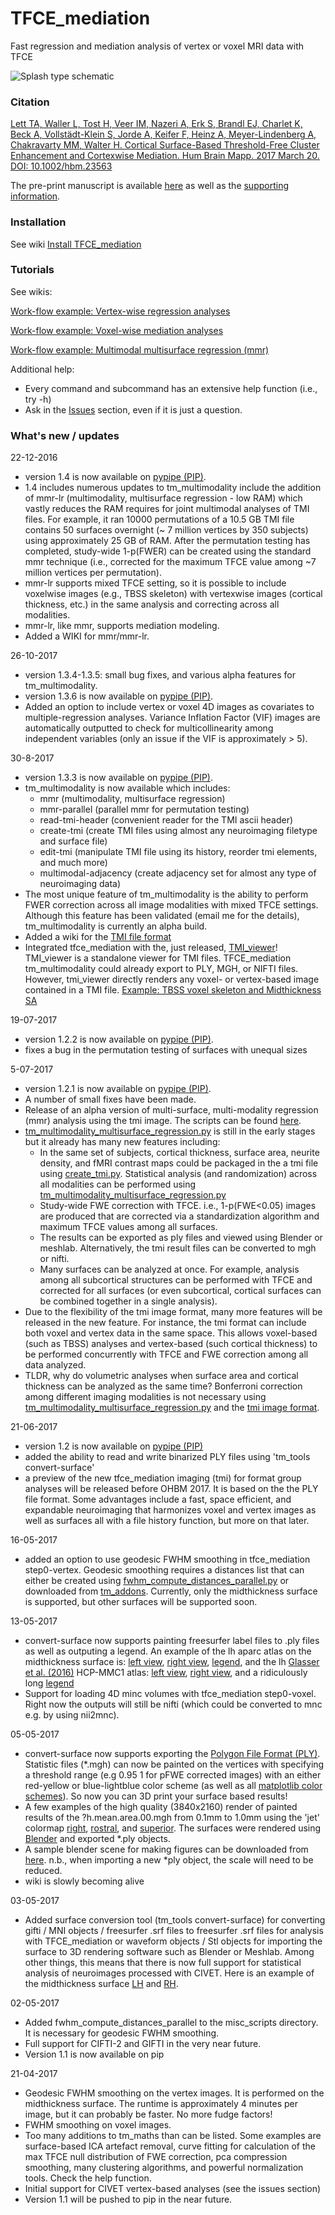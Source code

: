 # TFCE_mediation
Fast regression and mediation analysis of vertex or voxel MRI data with TFCE

![Splash type schematic](tfce_mediation/doc/Mediation_artboard.png "Schematic")

### Citation ###

[Lett TA, Waller L, Tost H, Veer IM, Nazeri A, Erk S, Brandl EJ, Charlet K, Beck A, Vollstädt-Klein S, Jorde A, Keifer F, Heinz A, Meyer-Lindenberg A, Chakravarty MM, Walter H. Cortical Surface-Based Threshold-Free Cluster Enhancement and Cortexwise Mediation. Hum Brain Mapp. 2017 March 20. DOI: 10.1002/hbm.23563](http://onlinelibrary.wiley.com/doi/10.1002/hbm.23563/full)

The pre-print manuscript is available [here](tfce_mediation/doc/Lett_et_al_2017_HBM_Accepted.pdf) as well as the [supporting information](tfce_mediation/doc/Lett_et_al_2017_HBM_supporting_information.docx).

### Installation ###
See wiki [Install TFCE_mediation](https://github.com/trislett/TFCE_mediation/wiki/Install-TFCE_mediation)

### Tutorials ###

See wikis:

[Work-flow example: Vertex-wise regression analyses](https://github.com/trislett/TFCE_mediation/wiki/Work-flow-example-for-vertex-wise-regression-analyses)

[Work-flow example: Voxel-wise mediation analyses](https://github.com/trislett/TFCE_mediation/wiki/Work-flow-example-for-voxel-wise-mediation-analyses)

[Work-flow example: Multimodal multisurface regression (mmr)](https://github.com/trislett/TFCE_mediation/wiki/Work-flow-example-for-multimodal,-multisurface-regression-(MMR))

Additional help:
* Every command and subcommand has an extensive help function (i.e., try -h)
* Ask in the [Issues](https://github.com/trislett/TFCE_mediation/issues) section, even if it is just a question.

### What's new / updates ###
22-12-2016

* version 1.4 is now available on [pypipe (PIP)](https://pypi.org/project/tfce-mediation/).
* 1.4 includes numerous updates to tm_multimodality include the addition of mmr-lr (multimodality, multisurface regression - low RAM) which vastly reduces the RAM requires for joint multimodal analyses of TMI files. For example, it ran 10000 permutations of a 10.5 GB TMI file contains 50 surfaces overnight (~ 7 million vertices by 350 subjects) using approximately 25 GB of RAM. After the permutation testing has completed, study-wide 1-p(FWER) can be created using the standard mmr technique (i.e., corrected for the maximum TFCE value among ~7 million vertices per permutation).
* mmr-lr supports mixed TFCE setting, so it is possible to include voxelwise images (e.g., TBSS skeleton) with vertexwise images (cortical thickness, etc.) in the same analysis and correcting across all modalities.
* mmr-lr, like mmr, supports mediation modeling.
* Added a WIKI for mmr/mmr-lr.

26-10-2017

* version 1.3.4-1.3.5: small bug fixes, and various alpha features for tm_multimodality.
* version 1.3.6 is now available on [pypipe (PIP)](https://pypi.org/project/tfce-mediation/).
* Added an option to include vertex or voxel 4D images as covariates to multiple-regression analyses. Variance Inflation Factor (VIF) images are automatically outputted to check for multicollinearity among independent variables (only an issue if the VIF is approximately > 5). 

30-8-2017

* version 1.3.3 is now available on [pypipe (PIP)](https://pypi.org/project/tfce-mediation/).
* tm_multimodality is now available which includes: 
	* mmr (multimodality, multisurface regression)
	* mmr-parallel (parallel mmr for permutation testing)
	* read-tmi-header (convenient reader for the TMI ascii header)
	* create-tmi (create TMI files using almost any neuroimaging filetype and surface file)
	* edit-tmi (manipulate TMI file using its history, reorder tmi elements, and much more)
	* multimodal-adjacency (create adjacency set for almost any type of neuroimaging data)
* The most unique feature of tm_multimodality is the ability to perform FWER correction across all image modalities with mixed TFCE settings. Although this feature has been validated (email me for the details), tm_multimodality is currently an alpha build.
* Added a wiki for the [TMI file format](https://github.com/trislett/TFCE_mediation/wiki/TMI-Neuroimaging-File-Format)
* Integrated tfce_mediation with the, just released, [TMI_viewer](https://github.com/trislett/tmi_viewer)! TMI_viewer is a standalone viewer for TMI files. TFCE_mediation tm_multimodality could already export to PLY, MGH, or NIFTI files. However, tmi_viewer directly renders any voxel- or vertex-based image contained in a TMI file. [Example: TBSS voxel skeleton and Midthickness SA](https://github.com/trislett/TFCE_mediation/blob/master/tfce_mediation/doc/tmi_viewer_multimodal.png)

19-07-2017

* version 1.2.2 is now available on [pypipe (PIP)](https://pypi.org/project/tfce-mediation/).
* fixes a bug in the permutation testing of surfaces with unequal sizes

5-07-2017

* version 1.2.1 is now available on [pypipe (PIP)](https://pypi.org/project/tfce-mediation/). 
* A number of small fixes have been made. 
* Release of an alpha version of multi-surface, multi-modality regression (mmr) analysis using the tmi image. The scripts can be found [here](https://github.com/trislett/TFCE_mediation/tree/master/tfce_mediation/tm_multisurface).
* [tm_multimodality_multisurface_regression.py](https://github.com/trislett/TFCE_mediation/blob/master/tfce_mediation/tm_multisurface/tm_multimodality_multisurface_regression.py) is still in the early stages but it already has many new features including:
	- In the same set of subjects, cortical thickness, surface area, neurite density, and fMRI contrast maps could be packaged in the a tmi file using [create_tmi.py](https://github.com/trislett/TFCE_mediation/blob/master/tfce_mediation/tools/create_tmi.py). Statistical analysis (and randomization) across all modalities can be performed using [tm_multimodality_multisurface_regression.py](https://github.com/trislett/TFCE_mediation/blob/master/tfce_mediation/tm_multisurface/tm_multimodality_multisurface_regression.py)
	- Study-wide FWE correction with TFCE. i.e., 1-p(FWE<0.05) images are produced that are corrected via a standardization algorithm and maximum TFCE values among all surfaces.
	- The results can be exported as ply files and viewed using Blender or meshlab. Alternatively, the tmi result files can be converted to mgh or nifti. 
	- Many surfaces can be analyzed at once. For example, analysis among all subcortical structures can be performed with TFCE and corrected for all surfaces (or even subcortical, cortical surfaces can be combined together in a single analysis). 
* Due to the flexibility of the tmi image format, many more features will be released in the new feature. For instance, the tmi format can include both voxel and vertex data in the same space. This allows voxel-based (such as TBSS) analyses and vertex-based (such cortical thickness) to be performed concurrently with TFCE and FWE correction among all data analyzed.
* TLDR, why do volumetric analyses when surface area and cortical thickness can be analyzed as the same time? Bonferroni correction among different imaging modalities is not necessary using [tm_multimodality_multisurface_regression.py](https://github.com/trislett/TFCE_mediation/blob/master/tfce_mediation/tm_multisurface/tm_multimodality_multisurface_regression.py) and the [tmi image format](https://github.com/trislett/TFCE_mediation/blob/master/tfce_mediation/tm_io.py).

21-06-2017

* version 1.2 is now available on [pypipe (PIP)](https://pypi.python.org/pypi/tfce-mediation/1.2.0)
* added the ability to read and write binarized PLY files using 'tm_tools convert-surface'
* a preview of the new tfce_mediation imaging (tmi) for format group analyses will be released before OHBM 2017. It is based on the the PLY file format. Some advantages include a fast, space efficient, and expandable neuroimaging that harmonizes voxel and vertex images as well as surfaces all with a file history function, but more on that later. 

16-05-2017

* added an option to use geodesic FWHM smoothing in tfce_mediation step0-vertex. Geodesic smoothing requires a distances list that can either be created using [fwhm_compute_distances_parallel.py](https://github.com/trislett/TFCE_mediation/tree/master/tfce_mediation/misc_scripts) or downloaded from [tm_addons](https://github.com/trislett/tm_addons). Currently, only the midthickness surface is supported, but other surfaces will be supported soon. 

13-05-2017

* convert-surface now supports painting freesurfer label files to .ply files as well as outputing a legend. An example of the lh aparc atlas on the midthickness surface is: [left view](https://github.com/trislett/tm_addons/blob/master/4kRender/lh.aparc.annot_left_1080p.png), [right view](https://github.com/trislett/tm_addons/blob/master/4kRender/lh.aparc.annot_right_1080p.png), [legend](https://github.com/trislett/tm_addons/blob/master/4kRender/lh.aparc.annot_legend.png), and the lh [Glasser et al. (2016)](http://www.nature.com/nature/journal/v536/n7615/abs/nature18933.html) HCP-MMC1 atlas: [left view](https://github.com/trislett/tm_addons/blob/master/4kRender/lh.HCP-MMP1.annot_left_1080p.png), [right view](https://github.com/trislett/tm_addons/blob/master/4kRender/lh.HCP-MMP1.annot_right_1080p.png), and a ridiculously long [legend](https://github.com/trislett/tm_addons/blob/master/4kRender/lh.HCP-MMP1.annot_legend.png)
* Support for loading 4D minc volumes with tfce_mediation step0-voxel. Right now the outputs will still be nifti (which could be converted to mnc e.g. by using nii2mnc).

05-05-2017

* convert-surface now supports exporting the [Polygon File Format (PLY)](https://en.wikipedia.org/wiki/PLY_(file_format)). Statistic files (*.mgh) can now be painted on the vertices with specifying a threshold range (e.g 0.95 1 for pFWE corrected images) with an either red-yellow or blue-lightblue color scheme (as well as all [matplotlib color schemes](https://matplotlib.org/examples/color/colormaps_reference.html)). So now you can 3D print your surface based results!
* A few examples of the high quality (3840x2160) render of painted results of the ?h.mean.area.00.mgh from 0.1mm to 1.0mm using the 'jet' colormap [right](https://github.com/trislett/tm_addons/blob/master/4kRender/MeanArea_transparent_right.png), [rostral](https://github.com/trislett/tm_addons/blob/master/4kRender/MeanArea_transparent_rostral.png), and [superior](https://github.com/trislett/tm_addons/blob/master/4kRender/MeanArea_transparent_superior.png). The surfaces were rendered using [Blender](https://www.blender.org/) and exported *.ply objects.
* A sample blender scene for making figures can be downloaded from [here](https://github.com/trislett/tm_addons/blob/master/BlenderScene/Sample_Scene.blend). n.b., when importing a new *ply object, the scale will need to be reduced. 
* wiki is slowly becoming alive

03-05-2017

* Added surface conversion tool (tm_tools convert-surface) for converting gifti / MNI objects / freesurfer .srf files to freesurfer .srf files for analysis with TFCE_mediation or waveform objects / Stl objects for importing the surface to 3D rendering software such as Blender or Meshlab. Among other things, this means that there is now full support for statistical analysis of neuroimages processed with CIVET. Here is an example of the midthickness surface [LH](https://github.com/trislett/tm_addons/blob/master/3dSurfaces/lh.midthickness.stl) and [RH](https://github.com/trislett/tm_addons/blob/master/3dSurfaces/rh.midthickness.stl).

02-05-2017

* Added fwhm_compute_distances_parallel to the misc_scripts directory. It is necessary for geodesic FWHM smoothing. 
* Full support for CIFTI-2 and GIFTI in the very near future.
* Version 1.1 is now available on pip 

21-04-2017

* Geodesic FWHM smoothing on the vertex images. It is performed on the midthickness surface. The runtime is approximately 4 minutes per image, but it can probably be faster. No more fudge factors!
* FWHM smoothing on voxel images.
* Too many additions to tm_maths than can be listed. Some examples are surface-based ICA artefact removal, curve fitting for calculation of the max TFCE null distribution of FWE correction, pca compression smoothing, many clustering algorithms, and powerful normalization tools. Check the help function.
* Initial support for CIVET vertex-based analyses (see the issues section)
* Version 1.1 will be pushed to pip in the near future. 
